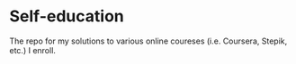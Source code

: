 # Self-education
The repo for my solutions to various online coureses (i.e. Coursera, Stepik, etc.) I enroll.
